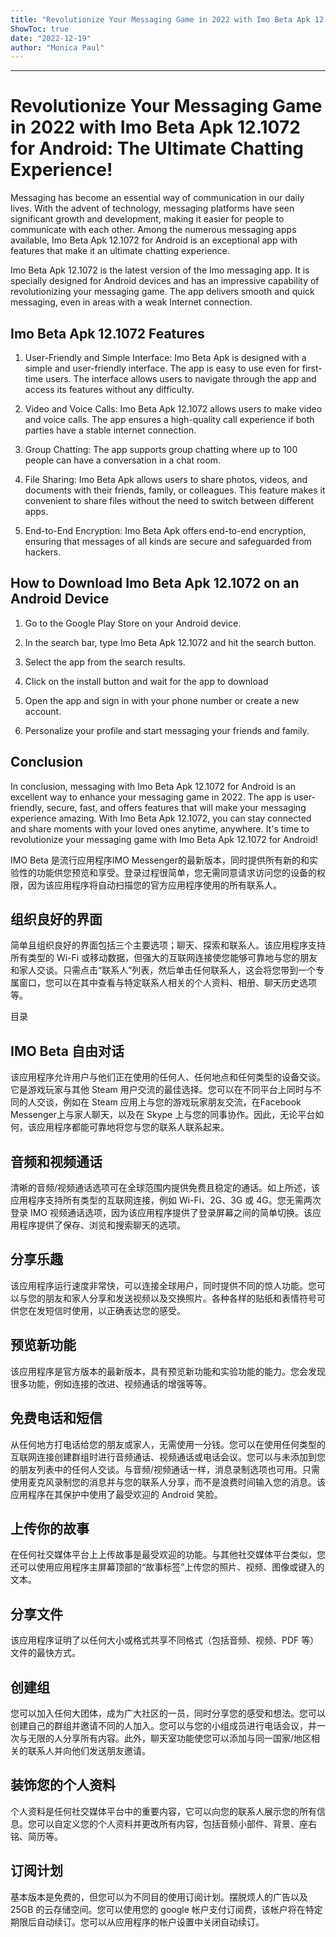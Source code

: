 ```yaml
---
title: "Revolutionize Your Messaging Game in 2022 with Imo Beta Apk 12.1072 for Android: The Ultimate Chatting Experience!"
ShowToc: true 
date: "2022-12-19"
author: "Monica Paul"
---
```

*****
# Revolutionize Your Messaging Game in 2022 with Imo Beta Apk 12.1072 for Android: The Ultimate Chatting Experience!

Messaging has become an essential way of communication in our daily lives. With the advent of technology, messaging platforms have seen significant growth and development, making it easier for people to communicate with each other. Among the numerous messaging apps available, Imo Beta Apk 12.1072 for Android is an exceptional app with features that make it an ultimate chatting experience.

Imo Beta Apk 12.1072 is the latest version of the Imo messaging app. It is specially designed for Android devices and has an impressive capability of revolutionizing your messaging game. The app delivers smooth and quick messaging, even in areas with a weak Internet connection.

## Imo Beta Apk 12.1072 Features

1. User-Friendly and Simple Interface: Imo Beta Apk is designed with a simple and user-friendly interface. The app is easy to use even for first-time users. The interface allows users to navigate through the app and access its features without any difficulty.

2. Video and Voice Calls: Imo Beta Apk 12.1072 allows users to make video and voice calls. The app ensures a high-quality call experience if both parties have a stable internet connection.

3. Group Chatting: The app supports group chatting where up to 100 people can have a conversation in a chat room.

4. File Sharing: Imo Beta Apk allows users to share photos, videos, and documents with their friends, family, or colleagues. This feature makes it convenient to share files without the need to switch between different apps.

5. End-to-End Encryption: Imo Beta Apk offers end-to-end encryption, ensuring that messages of all kinds are secure and safeguarded from hackers.

## How to Download Imo Beta Apk 12.1072 on an Android Device

1. Go to the Google Play Store on your Android device.

2. In the search bar, type Imo Beta Apk 12.1072 and hit the search button.

3. Select the app from the search results.

4. Click on the install button and wait for the app to download

5. Open the app and sign in with your phone number or create a new account.

6. Personalize your profile and start messaging your friends and family.

## Conclusion

In conclusion, messaging with Imo Beta Apk 12.1072 for Android is an excellent way to enhance your messaging game in 2022. The app is user-friendly, secure, fast, and offers features that will make your messaging experience amazing. With Imo Beta Apk 12.1072, you can stay connected and share moments with your loved ones anytime, anywhere. It's time to revolutionize your messaging game with Imo Beta Apk 12.1072 for Android!


IMO Beta 是流行应用程序IMO Messenger的最新版本，同时提供所有新的和实验性的功能供您预览和享受。登录过程很简单，您无需同意请求访问您的设备的权限，因为该应用程序将自动扫描您的官方应用程序使用的所有联系人。 
 
## 组织良好的界面
 
简单且组织良好的界面包括三个主要选项；聊天、探索和联系人。该应用程序支持所有类型的 Wi-Fi 或移动数据，但强大的互联网连接使您能够可靠地与您的朋友和家人交谈。只需点击“联系人”列表，然后单击任何联系人，这会将您带到一个专属窗口，您可以在其中查看与特定联系人相关的个人资料、相册、聊天历史选项等。 
 
目录
 
## IMO Beta 自由对话
 
该应用程序允许用户与他们正在使用的任何人、任何地点和任何类型的设备交谈。它是游戏玩家与其他 Steam 用户交流的最佳选择。您可以在不同平台上同时与不同的人交谈，例如在 Steam 应用上与您的游戏玩家朋友交流，在Facebook Messenger上与家人聊天，以及在 Skype 上与您的同事协作。因此，无论平台如何，该应用程序都能可靠地将您与您的联系人联系起来。 
 
## 音频和视频通话
 
清晰的音频/视频通话选项可在全球范围内提供免费且稳定的通话。如上所述，该应用程序支持所有类型的互联网连接，例如 Wi-Fi、2G、3G 或 4G。您无需两次登录 IMO 视频通话选项，因为该应用程序提供了登录屏幕之间的简单切换。该应用程序提供了保存、浏览和搜索聊天的选项。 
 
## 分享乐趣
 
该应用程序运行速度非常快，可以连接全球用户，同时提供不同的惊人功能。您可以与您的朋友和家人分享和发送视频以及交换照片。各种各样的贴纸和表情符号可供您在发短信时使用，以正确表达您的感受。  
 
## 预览新功能
 
该应用程序是官方版本的最新版本，具有预览新功能和实验功能的能力。您会发现很多功能，例如连接的改进、视频通话的增强等等。 
 
## 免费电话和短信
 
从任何地方打电话给您的朋友或家人，无需使用一分钱。您可以在使用任何类型的互联网连接创建群组时进行音频通话、视频通话或电话会议。您可以与未添加到您的朋友列表中的任何人交谈。与音频/视频通话一样，消息录制选项也可用。只需使用麦克风录制您的消息并与您的联系人分享，而不是浪费时间输入您的消息。该应用程序在其保护中使用了最受欢迎的 Android 笑脸。 
 
## 上传你的故事
 
在任何社交媒体平台上上传故事是最受欢迎的功能。与其他社交媒体平台类似，您还可以使用应用程序主屏幕顶部的“故事标签”上传您的照片、视频、图像或键入的文本。 
 
## 分享文件
 
该应用程序证明了以任何大小或格式共享不同格式（包括音频、视频、PDF 等）文件的最快方式。 
 
## 创建组
 
您可以加入任何大团体，成为广大社区的一员，同时分享您的感受和想法。您可以创建自己的群组并邀请不同的人加入。您可以与您的小组成员进行电话会议，并一次与无限的人分享所有内容。此外，聊天室功能使您可以添加与同一国家/地区相关的联系人并向他们发送朋友邀请。 
 
## 装饰您的个人资料
 
个人资料是任何社交媒体平台中的重要内容，它可以向您的联系人展示您的所有信息。您可以自定义您的个人资料并更改所有内容，包括音频小部件、背景、座右铭、简历等。 
 
## 订阅计划
 
基本版本是免费的，但您可以为不同目的使用订阅计划。摆脱烦人的广告以及 25GB 的云存储空间。您可以使用您的 google 帐户支付订阅费，该帐户将在特定期限后自动续订。您可以从应用程序的帐户设置中关闭自动续订。 



